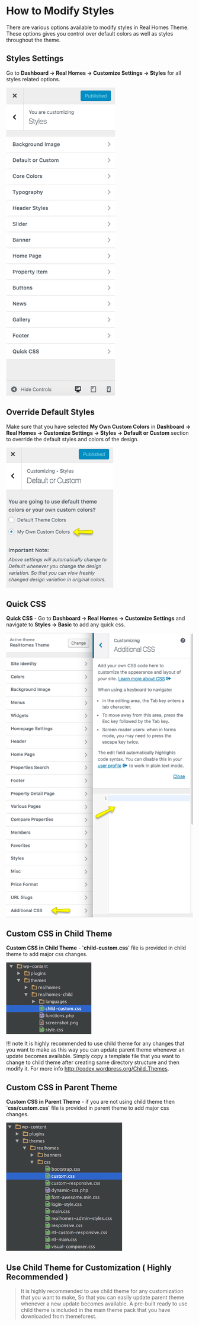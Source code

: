 # How to Modify Styles

There are various options available to modify styles in Real Homes Theme. These options gives you control over default colors as well as styles throughout the theme.

## Styles Settings

Go to **Dashboard → Real Homes → Customize Settings → Styles** for all styles related options.

![Real Homes Documentation](images/customize-theme/updated-styles-options.png) 

## Override Default Styles

Make sure that you have selected **My Own Custom Colors** in **Dashboard → Real Homes → Customize Settings → Styles → Default or Custom** section to override the default styles and colors of the design.

![Real Homes Documentation](images/customize-theme/my-own-custom-colors.png)

## Quick CSS

**Quick CSS** - Go to **Dashboard → Real Homes → Customize Settings** and navigate to **Styles → Basic** to add any quick css. 

![Real Homes Documentation](images/customize-theme/customize-4.png)

## Custom CSS in Child Theme

**Custom CSS in Child Theme** - '**child-custom.css**' file is provided in child theme to add major css changes. 

![Real Homes Documentation](images/customize-theme/ct-7.png)

!!! note
    It is highly recommended to use child theme for any changes that you want to make as this way you can update parent theme whenever an update becomes available. Simply copy a template file that you want to change to child theme after creating same directory structure and then modify it. For more info http://codex.wordpress.org/Child_Themes.

## Custom CSS in Parent Theme

**Custom CSS in Parent Theme** - if you are not using child theme then '**css/custom.css**' file is provided in parent theme to add major css changes. 

![Real Homes Documentation](images/customize-theme/ct-8.png)

## Use Child Theme for Customization ( Highly Recommended )

> It is highly recommended to use child theme for any customization that you want to make, So that you can easily update parent theme whenever a new update becomes available. A pre-built ready to use child theme is included in the main theme pack that you have downloaded from themeforest.

